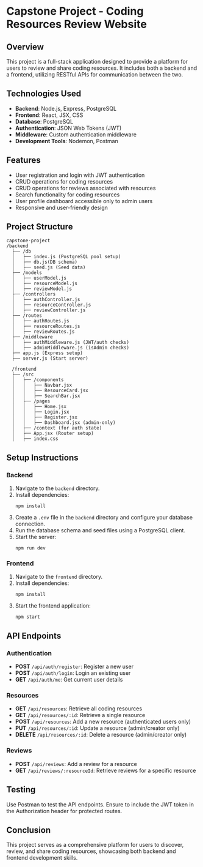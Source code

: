 # Capstone Project - Coding Resources Review Website

## Overview
This project is a full-stack application designed to provide a platform for users to review and share coding resources. It includes both a backend and a frontend, utilizing RESTful APIs for communication between the two.

## Technologies Used
- **Backend**: Node.js, Express, PostgreSQL
- **Frontend**: React, JSX, CSS
- **Database**: PostgreSQL
- **Authentication**: JSON Web Tokens (JWT)
- **Middleware**: Custom authentication middleware
- **Development Tools**: Nodemon, Postman

## Features
- User registration and login with JWT authentication
- CRUD operations for coding resources
- CRUD operations for reviews associated with resources
- Search functionality for coding resources
- User profile dashboard accessible only to admin users
- Responsive and user-friendly design

## Project Structure
```
capstone-project
/backend
  ├── /db
  │   ├── index.js (PostgreSQL pool setup)
  │   ├── db.js(DB schema)
  │   ├── seed.js (Seed data)
  ├── /models
  │   ├── userModel.js
  │   ├── resourceModel.js
  │   ├── reviewModel.js
  ├── /controllers
  │   ├── authController.js
  │   ├── resourceController.js
  │   ├── reviewController.js
  ├── /routes
  │   ├── authRoutes.js
  │   ├── resourceRoutes.js
  │   ├── reviewRoutes.js
  ├── /middleware
  │   ├── authMiddleware.js (JWT/auth checks)
  │   ├── adminMiddleware.js (isAdmin checks)
  ├── app.js (Express setup)
  ├── server.js (Start server)

  /frontend
  ├── /src
  │   ├── /components
  │   │   ├── Navbar.jsx
  │   │   ├── ResourceCard.jsx
  │   │   ├── SearchBar.jsx
  │   ├── /pages
  │   │   ├── Home.jsx
  │   │   ├── Login.jsx
  │   │   ├── Register.jsx
  │   │   ├── Dashboard.jsx (admin-only)
  │   ├── /context (for auth state)
  │   ├── App.jsx (Router setup)
  │   ├── index.css
```

## Setup Instructions

### Backend
1. Navigate to the `backend` directory.
2. Install dependencies:
   ```
   npm install
   ```
3. Create a `.env` file in the `backend` directory and configure your database connection.
4. Run the database schema and seed files using a PostgreSQL client.
5. Start the server:
   ```
   npm run dev
   ```

### Frontend
1. Navigate to the `frontend` directory.
2. Install dependencies:
   ```
   npm install
   ```
3. Start the frontend application:
   ```
   npm start
   ```

## API Endpoints

### Authentication
- **POST** `/api/auth/register`: Register a new user
- **POST** `/api/auth/login`: Login an existing user
- **GET** `/api/auth/me`: Get current user details

### Resources
- **GET** `/api/resources`: Retrieve all coding resources
- **GET** `/api/resources/:id`: Retrieve a single resource
- **POST** `/api/resources`: Add a new resource (authenticated users only)
- **PUT** `/api/resources/:id`: Update a resource (admin/creator only)
- **DELETE** `/api/resources/:id`: Delete a resource (admin/creator only)

### Reviews
- **POST** `/api/reviews`: Add a review for a resource
- **GET** `/api/reviews/:resourceId`: Retrieve reviews for a specific resource

## Testing
Use Postman to test the API endpoints. Ensure to include the JWT token in the Authorization header for protected routes.

## Conclusion
This project serves as a comprehensive platform for users to discover, review, and share coding resources, showcasing both backend and frontend development skills.
